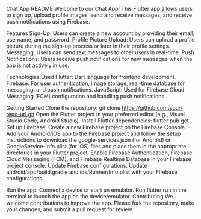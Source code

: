 Chat App README
Welcome to our Chat App! This Flutter app allows users to sign up, upload profile images, send and receive messages, and receive push notifications using Firebase.

Features
Sign-Up: Users can create a new account by providing their email, username, and password.
Profile Picture Upload: Users can upload a profile picture during the sign-up process or later in their profile settings.
Messaging: Users can send text messages to other users in real-time.
Push Notifications: Users receive push notifications for new messages when the app is not actively in use.


Technologies Used
Flutter: Dart language for frontend development.
Firebase: For user authentication, image storage, real-time database for messaging, and push notifications.
JavaScript: Used for Firebase Cloud Messaging (FCM) configuration and handling push notifications.


Getting Started
Clone the repository: git clone https://github.com/your-repo-url.git
Open the Flutter project in your preferred editor (e.g., Visual Studio Code, Android Studio).
Install Flutter dependencies: flutter pub get
Set up Firebase:
Create a new Firebase project on the Firebase Console.
Add your Android/iOS app to the Firebase project and follow the setup instructions to download the google-services.json (for Android) or GoogleService-Info.plist (for iOS) files and place them in the appropriate directories in your Flutter project.
Enable Firebase Authentication, Firebase Cloud Messaging (FCM), and Firebase Realtime Database in your Firebase project console.
Update Firebase configurations:
Update android/app/build.gradle and ios/Runner/Info.plist with your Firebase configurations.

Run the app:
Connect a device or start an emulator.
Run flutter run in the terminal to launch the app on the device/emulator.
Contributing
We welcome contributions to improve the app. Please fork the repository, make your changes, and submit a pull request for review.

